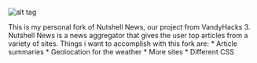 ![alt tag](https://raw.githubusercontent.com/NutshellNews/NutshellNews/master/logo_new.png)

This is my personal fork of Nutshell News, our project from VandyHacks 3. Nutshell News is a news aggregator that
gives the user top articles from a variety of sites. Things i want to accomplish with this fork are:
	* Article summaries
	* Geolocation for the weather
	* More sites
	* Different CSS
